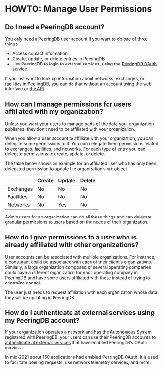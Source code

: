 # HOWTO: Manage User Permissions

## Do I need a PeeringDB account?
You only need a PeeringDB user account if you want to do one of three things:

* Access contact information
* Create, update, or delete entries in PeeringDB
* Use PeeringDB to login to external services, using the [PeeringDB OAuth service](/blog/oauth_users/).

If you just want to look up information about networks, exchanges, or facilities in PeeringDB, you can do that without an account using the web interface or [the API](/api_specs/).

## How can I manage permissions for users affiliated with my organization?
Unless you want your users to manage parts of the data your organization publishes, they don’t need to be affiliated with your organization.

When you allow a user account to affiliate with your organization, you can delegate some permissions to it. You can delegate them permissions related to exchanges, facilities, and networks. For each type of entry you can delegate permissions to create, update, or delete. 

The table below shows an example for an affiliated user who has only been delegated permission to update the organization’s `net` object.

|            | Create | Update | Delete |
|------------|--------|--------|--------|
| Exchanges  | No     | No     | No     |
| Facilities | No     | No     | No     |
| Networks   | No     | Yes    | No     |

Admin users for an organization can do all these things and can delegate granular permissions to users based on the needs of their organization.

## How do I give permissions to a user who is already affiliated with other organizations?
User accounts can be associated with multiple organizations. For instance, a consultant could be associated with each of their client’s organizations. Similarly, a large organization composed of several operating companies could have a different organization for each operating company in PeeringDB and have some users affiliated with those instead of trying to centralize control.

The user just needs to request affiliation with each organization whose data they will be updating in PeeringDB.

## How do I authenticate at external services using my PeeringDB account?
If your organization operates a network and has the Autonomous System registered with PeeringDB, your users can use their PeeringDB accounts to [authenticate at external services](/blog/oauth_users/) that have enabled PeeringDB’s OAuth service. 

In mid-2021 about 150 applications had enabled PeeringDB OAuth. It is used to facilitate peering requests, use network telemetry services, and more.
